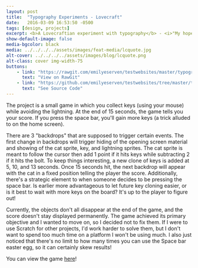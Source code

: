 ```yaml
---
layout: post
title:  "Typography Experiments - Lovecraft"
date:   2016-03-09 16:53:50 -0500
tags: [design, projects]
excerpt: <b>A Lovecraftian experiment with typography</b> - <i>"My hope for these little blog posts is to document my process and hopefully be able to learn from it in retrospect when I do another portfolio."</i>
show-default-image: false
media-bgcolor: black
media: ../../../../assets/images/feat-media/lcquote.jpg
alt-cover: ../../../../assets/images/blog/lcquote.png
alt-class: cover img-width-75
buttons:
    - link: "https://rawgit.com/emilyeserven/testwebsites/master/typography/lovecraft.html"
      text: "View on RawGit"
    - link: "https://github.com/emilyeserven/testwebsites/tree/master/typography"
      text: "See Source Code"
---
```


The project is a small game in which you collect keys (using your mouse) while avoiding the lightning. At the end of 15 seconds, the game tells you your score. If you press the space bar, you'll gain more keys (a trick alluded to on the home screen).

There are 3 "backdrops" that are supposed to trigger certain events. The first change in backdrops will trigger hiding of the opening screen material and showing of the cat sprite, key, and lightning sprites. The cat sprite is meant to follow the cursor then add 1 point if it hits keys while subtracting 2 if it hits the bolt. To keep things interesting, a new clone of keys is added at 5, 10, and 13 seconds. Once 15 seconds hit, the next backdrop will appear with the cat in a fixed position telling the player the score. Additionally, there's a strategic element to when someone decides to be pressing the space bar. Is earlier more advantageous to let future key cloning easier, or is it best to wait with more keys on the board? It's up to the player to figure out!

Currently, the objects don't all disappear at the end of the game, and the score doesn't stay displayed permanently. The game achieved its primary objective and I wanted to move on, so I decided not to fix them. If I were to use Scratch for other projects, I'd work harder to solve them, but I don't want to spend too much time on a platform I won't be using much. I also just noticed that there's no limit to how many times you can use the Space bar easter egg, so it can certainly skew results!

You can view the game [here](https://scratch.mit.edu/projects/114377927/)!

